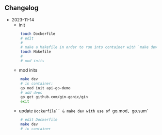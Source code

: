 ## Changelog

- 2023-11-14
    - init
    ```bash
        touch Dockerfile
        # edit
        #
        # make a Makefile in order to run into container with `make dev`
        touch Makefile
        #
        # mod inits
    ```
    - mod inits
    ```bash
        make dev
        # in container:
        go mod init api-go-demo
        # add deps
        go get github.com/gin-gonic/gin
        exit
    ```
    - update `Dockerfile`` & make dev with use of `go.mod`, `go.sum`
    ```bash
        # edit Dockerfile
        make dev
        # in container
    ```